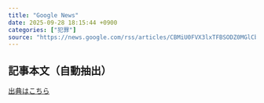 ```yaml
---
title: "Google News"
date: 2025-09-28 18:15:44 +0900
categories: ["犯罪"]
source: "https://news.google.com/rss/articles/CBMiU0FVX3lxTFBSODZ0MGlCbEIzbFBDU3FiWFFpYXdELWV6amhBN0U0b0Q3RS1XXzFyU1JxYUpwM0NZTHAxR0M3b0JncG00dWNIY2hQZktubzk1QTNZ?oc=5"
---
```


## 記事本文（自動抽出）
<body class="y0K44d EA71Tc" id="readabilityBody"></body>

[出典はこちら](https://news.google.com/rss/articles/CBMiU0FVX3lxTFBSODZ0MGlCbEIzbFBDU3FiWFFpYXdELWV6amhBN0U0b0Q3RS1XXzFyU1JxYUpwM0NZTHAxR0M3b0JncG00dWNIY2hQZktubzk1QTNZ?oc=5)
